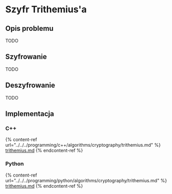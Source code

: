 # Szyfr Trithemius'a

## Opis problemu

TODO

## Szyfrowanie

TODO

## Deszyfrowanie

TODO

## Implementacja

### C++

{% content-ref url="../../../programming/c++/algorithms/cryptography/trithemius.md" %}
[trithemius.md](../../../programming/c++/algorithms/cryptography/trithemius.md)
{% endcontent-ref %}

### Python

{% content-ref url="../../../programming/python/algorithms/cryptography/trithemius.md" %}
[trithemius.md](../../../programming/python/algorithms/cryptography/trithemius.md)
{% endcontent-ref %}
